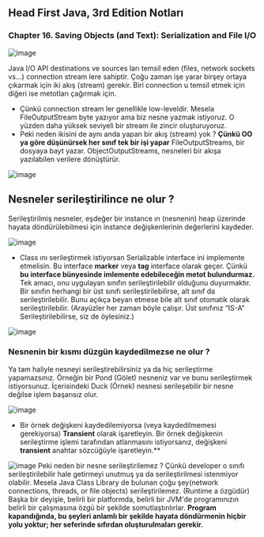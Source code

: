 ## Head First Java, 3rd Edition Notları
### Chapter 16. Saving Objects (and Text): Serialization and File I/O

![image](https://user-images.githubusercontent.com/95742539/178163742-78b94997-a51c-4bc3-9fd1-c06117aa48ba.png)

Java I/O API destinations ve sources ları temsil eden (files, network sockets vs...) connection stream lere sahiptir.
Çoğu zaman işe yarar birşey ortaya çıkarmak için iki akış (stream) gerekir. Biri connection u temsil etmek için diğeri ise metotları çağırmak için.
  -  Çünkü connection stream ler genellikle low-leveldir.
Mesela FileOutputStream byte yazıyor ama biz nesne yazmak istiyoruz. O yüzden daha yüksek seviyeli bir stream ile zincir oluşturuyoruz.
  - Peki neden ikisini de aynı anda yapan bir akış (stream) yok ?
**Çünkü OO ya göre düşünürsek her sınıf tek bir işi yapar** FileOutputStreams, bir dosyaya bayt yazar. ObjectOutputStreams, nesneleri bir akışa yazılabilen verilere dönüştürür.

![image](https://user-images.githubusercontent.com/95742539/178163730-029aab0c-4e2a-473a-8b15-2ad8cbdf4580.png)

## Nesneler serileştirilince ne olur ?
Serileştirilmiş nesneler, eşdeğer bir instance ın (nesnenin) heap üzerinde hayata döndürülebilmesi için instance değişkenlerinin değerlerini kaydeder.

![image](https://user-images.githubusercontent.com/95742539/178163947-8aacd133-35f4-4e31-a845-9cefab2dbf53.png)

- Class ını serileştirmek istiyorsan Serializable interface ini implemente etmelisin. Bu interface **marker** veya **tag** interface olarak geçer. Çünkü **bu interface bünyesinde imlemente edebileceğin metot bulundurmaz.** Tek amacı, onu uygulayan sınıfın serileştirilebilir olduğunu duyurmaktır. Bir sınıfın herhangi bir üst sınıfı serileştirilebilirse, alt sınıf da serileştirilebilir. Bunu açıkça beyan etmese bile alt sınıf otomatik olarak serileştirilebilir. (Arayüzler her zaman böyle çalışır. Üst sınıfınız “IS-A” Serileştirilebilirse, siz de öylesiniz.)

![image](https://user-images.githubusercontent.com/95742539/178164736-0169f65e-ccf8-407e-b120-dce79afcf885.png)

### Nesnenin bir kısmı düzgün kaydedilmezse ne olur ?

Ya tam haliyle nesneyi serileştirebilirsiniz ya da hiç serileştirme yapamazsınız. Örneğin bir Pond (Gölet) nesneniz var ve bunu serileştirmek istiyorsunuz. İçerisindeki Duck (Örnek) nesnesi serileşebilir bir nesne değilse işlem başarısız olur.

![image](https://user-images.githubusercontent.com/95742539/178164947-611fd37c-14ef-4f82-9243-fef5d646a6cf.png)

- Bir örnek değişkeni kaydedilemiyorsa (veya kaydedilmemesi gerekiyorsa) **Transient** olarak işaretleyin.
Bir örnek değişkenin serileştirme işlemi tarafından atlanmasını istiyorsanız, değişkeni **transient** anahtar sözcüğüyle işaretleyin.**

![image](https://user-images.githubusercontent.com/95742539/178165040-e4a4b03d-6fc2-45c2-a82c-bfb915503cf2.png)
Peki neden bir nesne serileştirilemez ? Çünkü developer o sınıfı serileştirilebilir hale getirmeyi unutmuş ya da serileştirilmesi istenmiyor olabilir. Mesela Java Class Library de bulunan çoğu şey(network connections, threads, or file objects) serileştirilemez. (Runtime a özgüdür) Başka bir deyişle, belirli bir platformda, belirli bir JVM'de programınızın belirli bir çalışmasına özgü bir şekilde somutlaştırılırlar. **Program kapandığında, bu şeyleri anlamlı bir şekilde hayata döndürmenin hiçbir yolu yoktur; her seferinde sıfırdan oluşturulmaları gerekir.**











